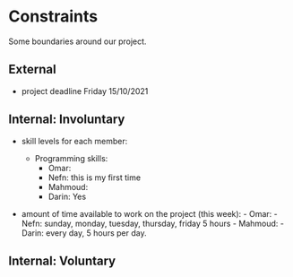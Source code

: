 # Constraints

Some boundaries around our project.

## External

- project deadline Friday 15/10/2021

## Internal: Involuntary

- skill levels for each member:
  - Programming skills:
    - Omar:
    - Nefn: this is my first time
    - Mahmoud:
    - Darin: Yes

- amount of time available to work on the project (this week):
      -  Omar:
      -  Nefn: sunday, monday, tuesday, thursday, friday 5 hours 
      -  Mahmoud:
      -  Darin: every day, 5 hours per day.

## Internal: Voluntary

<!--
  constraints that your team decided on to help scope the project. they may include:
  - coding style & conventions
  - agree on a code review checklist for the project repository
  - the number of hours you want to spend working
  - only using the colors black and white
-->

